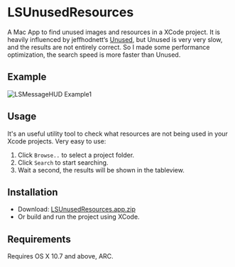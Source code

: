 # LSUnusedResources
A Mac App to find unused images and resources in a XCode project. It is heavily influenced by jeffhodnett‘s [Unused](http://jeffhodnett.github.io/Unused/), but Unused is very very slow, and the results are not entirely correct. So I made some performance optimization, the search speed is more faster than Unused.

## Example

![LSMessageHUD Example1](https://github.com/tinymind/LSUnusedResources/raw/master/LSUnusedResourcesExample.gif)  

## Usage

It's an useful utility tool to check what resources are not being used in your Xcode projects. Very easy to use: 

1. Click `Browse..` to select a project folder.
2. Click `Search` to start searching.
3. Wait a second, the results will be shown in the tableview.

## Installation

* Download: [LSUnusedResources.app.zip](https://github.com/tinymind/LSUnusedResources/Release/LSUnusedResources.app.zip)
* Or build and run the project using XCode.

## Requirements

Requires OS X 10.7 and above, ARC.
